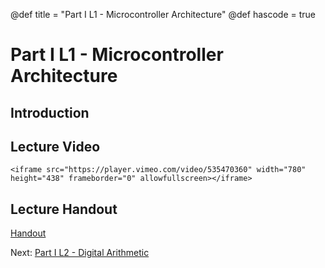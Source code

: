 @def title = "Part I L1 - Microcontroller Architecture"
@def hascode = true

# Part I L1 - Microcontroller Architecture
## Introduction

## Lecture Video
~~~
<iframe src="https://player.vimeo.com/video/535470360" width="780" height="438" frameborder="0" allowfullscreen></iframe>
~~~
## Lecture Handout
[Handout](/part_i/ME319_-_Mechatronics_-_Part_I_Lecture_1_Microcontroller_Architecture.pdf)

Next: [Part I L2 - Digital Arithmetic](../lecture2/)  